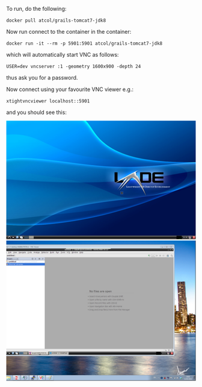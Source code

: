 To run, do the following:
	
	docker pull atcol/grails-tomcat7-jdk8

Now run connect to the container in the container:

	docker run -it --rm -p 5901:5901 atcol/grails-tomcat7-jdk8

which will automatically start VNC as follows:

	USER=dev vncserver :1 -geometry 1600x900 -depth 24

thus ask you for a password.

Now connect using your favourite VNC viewer e.g.:

	xtightvncviewer localhost::5901

and you should see this:

![Docker JEE development desktop environment](screenshot.png)
![Docker JEE development desktop environment](screenshot-intellij-vnc-windows.png)
